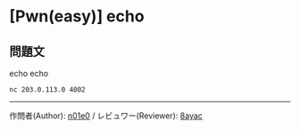 # [Pwn(easy)] echo

## 問題文

echo echo

`nc 203.0.113.0 4002`

---

作問者(Author): [n01e0](https://twitter.com/n01e0) / レビュワー(Reviewer): [8ayac](https://twitter.com/8ayac)
